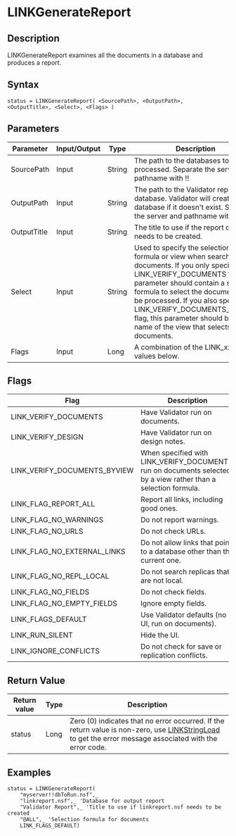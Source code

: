 # LINKGenerateReport

## Description
LINKGenerateReport examines all the documents in a database and produces a report.

## Syntax
```
status = LINKGenerateReport( <SourcePath>, <OutputPath>, <OutputTitle>, <Select>, <Flags> )
```

## Parameters
| Parameter | Input/Output | Type | Description |
| --- | --- | --- | --- |
| SourcePath | Input | String | The path to the databases to be processed. Separate the server and pathname with !! |
| OutputPath | Input | String | The path to the Validator report database. Validator will create this database if it doesn't exist. Separate the server and pathname with !! |
| OutputTitle | Input | String | The title to use if the report database needs to be created. |
| Select | Input | String | Used to specify the selection formula or view when searching data documents. If you only specify the LINK_VERIFY_DOCUMENTS flag, this parameter should contain a selection formula to select the documents to be processed. If you also specify the LINK_VERIFY_DOCUMENTS_BYVIEW flag, this parameter should be the name of the view that selects the documents. |
| Flags | Input | Long | A combination of the LINK_xxx values below. |

## Flags
| Flag | Description |
| --- | --- |
| LINK_VERIFY_DOCUMENTS | Have Validator run on documents. |
| LINK_VERIFY_DESIGN | Have Validator run on design notes. |
| LINK_VERIFY_DOCUMENTS_BYVIEW | When specified with LINK_VERIFY_DOCUMENTS, run on documents selected by a view rather than a selection formula. |
| LINK_FLAG_REPORT_ALL | Report all links, including good ones. |
| LINK_FLAG_NO_WARNINGS | Do not report warnings. |
| LINK_FLAG_NO_URLS | Do not check URLs. |
| LINK_FLAG_NO_EXTERNAL_LINKS | Do not allow links that point to a database other than the current one. |
| LINK_FLAG_NO_REPL_LOCAL | Do not search replicas that are not local. |
| LINK_FLAG_NO_FIELDS | Do not check fields. |
| LINK_FLAG_NO_EMPTY_FIELDS | Ignore empty fields. |
| LINK_FLAGS_DEFAULT | Use Validator defaults (no UI, run on documents). |
| LINK_RUN_SILENT | Hide the UI. |
| LINK_IGNORE_CONFLICTS | Do not check for save or replication conflicts. |

## Return Value
| Return value | Type | Description |
| --- | --- | --- |
| status | Long | Zero (0) indicates that no error occurred. If the return value is non-zero, use [LINKStringLoad](scriptstringload.md) to get the error message associated with the error code. |

## Examples
``` vbscript
status = LINKGenerateReport(
    "myserver!!dbToRun.nsf",_
    "linkreport.nsf",_ 'Database for output report
    "Validator Report",_ 'Title to use if linkreport.nsf needs to be created
    "@ALL",_ 'Selection formula for documents
    LINK_FLAGS_DEFAULT)
```